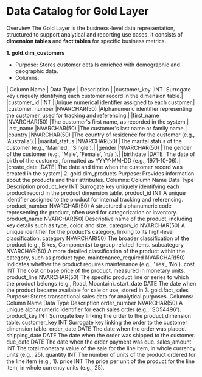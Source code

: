 # Data Catalog for Gold Layer

Overview
The Gold Layer is the business-level data representation, structured to support analytical and reporting use cases. It consists of **dimension tables** and **fact tables** for specific business metrics.

**1. gold.dim_customers**
- Purpose: Stores customer details enriched with demographic and geographic data.
- Columns:
  
| Column Name |	Data Type	| Description |
|customer_key	|INT	|Surrogate key uniquely identifying each customer record in the dimension table.|
|customer_id	|INT	|Unique numerical identifier assigned to each customer.|
|customer_number	|NVARCHAR(50)	|Alphanumeric identifier representing the customer, used for tracking and referencing.|
|first_name	|NVARCHAR(50)	|The customer's first name, as recorded in the system.|
|last_name	|NVARCHAR(50)	|The customer's last name or family name.|
|country	|NVARCHAR(50)	|The country of residence for the customer (e.g., 'Australia').|
|marital_status	|NVARCHAR(50)	|The marital status of the customer (e.g., 'Married', 'Single').|
|gender	|NVARCHAR(50)	|The gender of the customer (e.g., 'Male', 'Female', 'n/a').|
|birthdate	|DATE	|The date of birth of the customer, formatted as YYYY-MM-DD (e.g., 1971-10-06).|
|create_date	|DATE|	The date and time when the customer record was created in the system|
2. gold.dim_products
Purpose: Provides information about the products and their attributes.
Columns:
Column Name	Data Type	Description
product_key	INT	Surrogate key uniquely identifying each product record in the product dimension table.
product_id	INT	A unique identifier assigned to the product for internal tracking and referencing.
product_number	NVARCHAR(50)	A structured alphanumeric code representing the product, often used for categorization or inventory.
product_name	NVARCHAR(50)	Descriptive name of the product, including key details such as type, color, and size.
category_id	NVARCHAR(50)	A unique identifier for the product's category, linking to its high-level classification.
category	NVARCHAR(50)	The broader classification of the product (e.g., Bikes, Components) to group related items.
subcategory	NVARCHAR(50)	A more detailed classification of the product within the category, such as product type.
maintenance_required	NVARCHAR(50)	Indicates whether the product requires maintenance (e.g., 'Yes', 'No').
cost	INT	The cost or base price of the product, measured in monetary units.
product_line	NVARCHAR(50)	The specific product line or series to which the product belongs (e.g., Road, Mountain).
start_date	DATE	The date when the product became available for sale or use, stored in
3. gold.fact_sales
Purpose: Stores transactional sales data for analytical purposes.
Columns:
Column Name	Data Type	Description
order_number	NVARCHAR(50)	A unique alphanumeric identifier for each sales order (e.g., 'SO54496').
product_key	INT	Surrogate key linking the order to the product dimension table.
customer_key	INT	Surrogate key linking the order to the customer dimension table.
order_date	DATE	The date when the order was placed.
shipping_date	DATE	The date when the order was shipped to the customer.
due_date	DATE	The date when the order payment was due.
sales_amount	INT	The total monetary value of the sale for the line item, in whole currency units (e.g., 25).
quantity	INT	The number of units of the product ordered for the line item (e.g., 1).
price	INT	The price per unit of the product for the line item, in whole currency units (e.g., 25).
